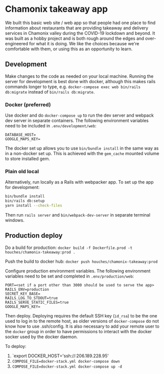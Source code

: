 # Chamonix takeaway app

We built this basic web site / web app so that people had one place to find information about restaurants that are providing takeaway and delivery services in Chamonix valley during the COVID-19 lockdown and beyond.
It was built as a hobby project and is both rough around the edges and over-engineered for what it is doing.
We like the choices because we're comfortable with them, or using this as an opportunity to learn.

## Development

Make changes to the code as needed on your local machine. Running the server for development is best done with docker, although this makes rails commands longer to type, e.g. `docker-compose exec web bin/rails db:migrate` instead of `bin/rails db:migrate`.

### Docker (preferred)
Use docker and do `docker-compose up` to run the dev server and webpack dev server in separate containers.
The following environment variables need to be included in `.env/development/web`:

```
DATABASE_HOST=
GOOGLE_MAPS_KEY=
```

The docker set up allows you to use `bin/bundle install` in the same way as in a non-docker set up.
This is achieved with the `gem_cache` mounted volume to store installed gem.

### Plain old local
Alternatively, run locally as a Rails with webpacker app. To set up the app for development:

```bash
bin/bundle install
bin/rails db:setup
yarn install --check-files
```

Then run `rails server` and `bin/webpack-dev-server` in separate terminal windows.

## Production deploy

Do a build for production: `docker build -f Dockerfile.prod -t houches/chamonix-takeaway:prod .`

Push the build to docker hub: `docker push houches/chamonix-takeaway:prod`

Configure production environment variables. The following environment variables need to be set and completed in `.env/production/web`:

```
PORT=<set if a port other than 3000 should be used to serve the app>
RAILS_ENV=production
SECRET_KEY_BASE=
RAILS_LOG_TO_STDOUT=true
RAILS_SERVE_STATIC_FILES=true
GOOGLE_MAPS_KEY=
```

Then deploy.
Deploying requires the default SSH key (`id_rsa`) to be the one used to log in to the remote host, as older versions of `docker-compose` do not know how to use .ssh/config.
It is also necessary to add your remote user to the `docker` group in order to have permissions to interact with the docker socker used by the docker daemon.

To deploy:

1. `export DOCKER_HOST='ssh://<username>:206.189.228.95'
2. `COMPOSE_FILE=docker-stack.yml docker-compose down`
3. `COMPOSE_FILE=docker-stack.yml docker-compose up -d`

